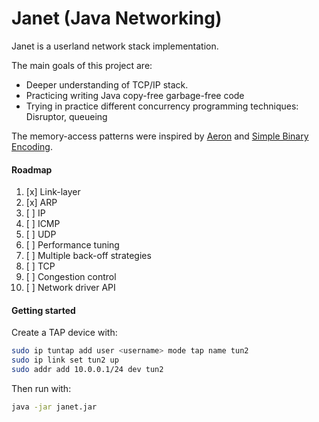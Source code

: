 # Janet (Java Networking)

Janet is a userland network stack implementation. 

The main goals of this project are:
- Deeper understanding of TCP/IP stack.
- Practicing writing Java copy-free garbage-free code
- Trying in practice different concurrency programming techniques: Disruptor, queueing

The memory-access patterns were inspired by [Aeron](https://github.com/real-logic/aeron) 
and [Simple Binary Encoding](https://github.com/real-logic/simple-binary-encoding).

#### Roadmap

1. [x] Link-layer
2. [x] ARP
3. [ ] IP
4. [ ] ICMP
5. [ ] UDP
6. [ ] Performance tuning
7. [ ] Multiple back-off strategies
8. [ ] TCP
9. [ ] Congestion control
10. [ ] Network driver API

#### Getting started

Create a TAP device with:

```bash
sudo ip tuntap add user <username> mode tap name tun2
sudo ip link set tun2 up
sudo addr add 10.0.0.1/24 dev tun2
```

Then run with:

```bash
java -jar janet.jar
```
